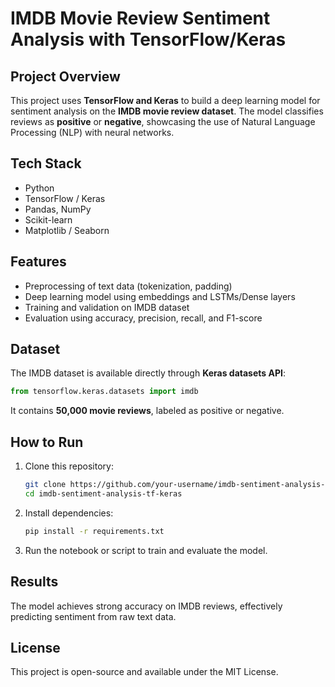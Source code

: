 # IMDB Movie Review Sentiment Analysis with TensorFlow/Keras

## Project Overview

This project uses **TensorFlow and Keras** to build a deep learning model for sentiment analysis on the **IMDB movie review dataset**. The model classifies reviews as **positive** or **negative**, showcasing the use of Natural Language Processing (NLP) with neural networks.

## Tech Stack

* Python
* TensorFlow / Keras
* Pandas, NumPy
* Scikit-learn
* Matplotlib / Seaborn

## Features

* Preprocessing of text data (tokenization, padding)
* Deep learning model using embeddings and LSTMs/Dense layers
* Training and validation on IMDB dataset
* Evaluation using accuracy, precision, recall, and F1-score

## Dataset

The IMDB dataset is available directly through **Keras datasets API**:

```python
from tensorflow.keras.datasets import imdb
```

It contains **50,000 movie reviews**, labeled as positive or negative.

## How to Run

1. Clone this repository:

   ```bash
   git clone https://github.com/your-username/imdb-sentiment-analysis-tf-keras.git
   cd imdb-sentiment-analysis-tf-keras
   ```
2. Install dependencies:

   ```bash
   pip install -r requirements.txt
   ```
3. Run the notebook or script to train and evaluate the model.

## Results

The model achieves strong accuracy on IMDB reviews, effectively predicting sentiment from raw text data.

## License

This project is open-source and available under the MIT License.
